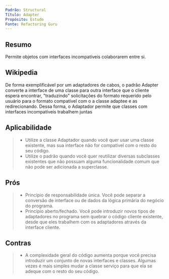 ```yaml
---
Padrão: Structural
Título: Adapter
Propósito: Estudo
Fonte: Refactoring Guru
---
```


## Resumo

Permite objetos com interfaces incompatíveis colaborarem entre si.


## Wikipedia

De forma exemplificável por um adaptadores de cabos, o padrão Adapter converte a interface de uma classe para outra interface que o cliente espera encontrar,
"traduzindo" solicitações do formato requerido pelo usuário para o formato compatível com o a classe adaptee e as redirecionando. Dessa forma, o Adaptador
permite que classes com interfaces incompatíveis trabalhem juntas


## Aplicabilidade

> * Utilize a classe Adaptador quando você quer usar uma classe existente, mas sua interface não for compatível com o resto do seu código.
> * Utilize o padrão quando você quer reutilizar diversas subclasses existentes que não possuam alguma funcionalidade comum que não pode ser adicionada
> a superclasse.


## Prós

> * Princípio de responsabilidade única. Você pode separar a conversão de interface ou de dados da lógica primária do negócio do programa.
> * Princípio aberto/fechado. Você pode introduzir novos tipos de adaptadores no programa sem quebrar o código cliente existente, desde que eles trabalhem 
> com os adaptadores através da interface cliente.


## Contras

> * A complexidade geral do código aumenta porque você precisa introduzir um conjunto de novas interfaces e classes. Algumas vezes é mais simples mudar a 
> classe serviço para que ela se adeque com o resto do seu código.
